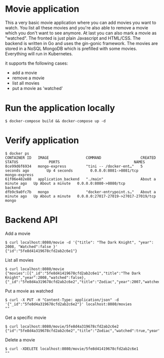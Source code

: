 # Movie application

This a very basic movie application where you can add movies you want to watch.
You list all these movies and you're also able to remove a movie which you don't want to see anymore.
At last you can also mark a movie as "watched". 
The fronted is just plain Javascript and HTML/CSS. The backend is written in Go and uses the gin-gonic framework.
The movies are stored in a NoSQL MongoDB which is prefilled with some movies. Everything will run in Kubernetes. 

it supports the following cases:
- add a movie
- remove a movie
- list all movies
- put a movie as 'watched'

# Run the application locally
```
$ docker-compose build && docker-compose up -d
```

# Verify application
```
$ docker ps
CONTAINER ID   IMAGE                 COMMAND                  CREATED              STATUS              PORTS                                  NAMES
8ce99d6f6934   mongo-express         "tini -- /docker-ent…"   5 seconds ago        Up 4 seconds        0.0.0.0:8081->8081/tcp                 mongo-express
61f06e482e88   application_backend   "./main"                 About a minute ago   Up About a minute   0.0.0.0:8080->8080/tcp                 backend
dfb9c9a0fc7b   mongo                 "docker-entrypoint.s…"   About a minute ago   Up About a minute   0.0.0.0:27017-27019->27017-27019/tcp   mongo
```

# Backend API
Add a movie
```
$ curl localhost:8080/movie -d '{"title": "The Dark Knight", "year": 2008, "Watched":false }'
{"id":"5fe8d41419678cfd2ab2c6e1"}
```

List all movies
```
$ curl localhost:8080/movie
{"movies":[{"_id":"5fe8d41419678cfd2ab2c6e1","title":"The Dark Knight","year":2008,"watched":false},{"_id":"5fe8d4a319678cfd2ab2c6e2","title":"Zodiac","year":2007,"watched":false}]}
```

Put a movie as watched
```
$ curl -X PUT -H "Content-Type: application/json" -d '{"_id":"5fe8d4a319678cfd2ab2c6e2"}' localhost:8080/movies
""
```

Get a specific movie
```
$ curl localhost:8080/movie/5fe8d4a319678cfd2ab2c6e2
{"id":"5fe8d4a319678cfd2ab2c6e2","title":"Zodiac","watched":true,"year":2007}
```

Delete a movie
```
$ curl -XDELETE localhost:8080/movie/5fe8d41419678cfd2ab2c6e1
""
```